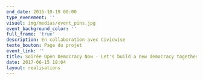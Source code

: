 ```yaml
---
end_date: 2016-10-19 00:00
type_evenement: ''
visuel: img/medias/event_pins.jpg
event_background_color: ''
full_frame: 'true'
description: En collaboration avec Civicwise
texte_bouton: Page du projet
event_link: ''
title: Soirée Open Democracy Now - Let's build a new democracy together
date: 2017-06-15 18:04
layout: realisations
---
```

